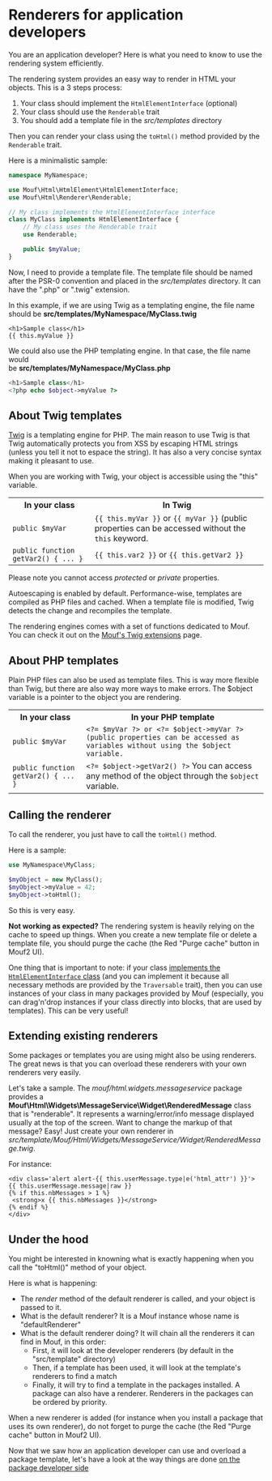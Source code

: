 Renderers for application developers
====================================

You are an application developer? Here is what you need to know to use the rendering system efficiently.

The rendering system provides an easy way to render in HTML your objects. This is a 3 steps process:

1. Your class should implement the <code>HtmlElementInterface</code> (optional)
2. Your class should use the <code>Renderable</code> trait
3. You should add a template file in the *src/templates* directory

Then you can render your class using the <code>toHtml()</code> method provided by the <code>Renderable</code> trait.

Here is a minimalistic sample:

```php
namespace MyNamespace;

use Mouf\Html\HtmlElement\HtmlElementInterface;
use Mouf\Html\Renderer\Renderable;

// My class implements the HtmlElementInterface interface
class MyClass implements HtmlElementInterface {
	// My class uses the Renderable trait
	use Renderable;

	public $myValue;
}
```

Now, I need to provide a template file. The template file should be named after the PSR-0 convention and 
placed in the *src/templates* directory. It can have the ".php" or ".twig" extension.

In this example, if we are using Twig as a templating engine, the file name should 
be **src/templates/MyNamespace/MyClass.twig**

```twig
<h1>Sample class</h1>
{{ this.myValue }}
```

We could also use the PHP templating engine. In that case, the file name would  
be **src/templates/MyNamespace/MyClass.php**

```php
<h1>Sample class</h1>
<?php echo $object->myValue ?>
```

About Twig templates
--------------------

[Twig](http://twig.sensiolabs.org/) is a templating engine for PHP. The main reason to use Twig is that Twig
automatically protects you from XSS by escaping HTML strings (unless you tell it not to espace the string). It has 
also a very concise syntax making it pleasant to use.

When you are working with Twig, your object is accessible using the "this" variable.

<table class="table table-bordered">
	<tr>
		<th>In your class</th>
		<th>In Twig</th>
	</tr>
	<tr>
		<td><code>public $myVar</code></td>
		<td><code>{{ this.myVar }}</code> or <code>{{ myVar }}</code> (public properties can be accessed without the <code>this</code> keyword.</td>
	</tr>
	<tr>
		<td><code>public function getVar2() { ... }</code></td>
		<td><code>{{ this.var2 }}</code> or <code>{{ this.getVar2 }}</code></td>
	</tr>
</table>

Please note you cannot access *protected* or *private* properties.

Autoescaping is enabled by default.
Performance-wise, templates are compiled as PHP files and cached. When a template file is modified, Twig detects the
change and recompiles the template.

The rendering engines comes with a set of functions dedicated to Mouf. You can check it out on the
[Mouf's Twig extensions](twig_extensions.md) page.

About PHP templates
-------------------

Plain PHP files can also be used as template files.
This is way more flexible than Twig, but there are also way more ways to make errors.
The $object variable is a pointer to the object you are rendering.

<table class="table table-bordered">
	<tr>
		<th>In your class</th>
		<th>In your PHP template</th>
	</tr>
	<tr>
		<td><code>public $myVar</code></td>
		<td><code>&lt;?= $myVar ?&gt; or &lt;?= $object->myVar ?&gt; (public properties can be accessed as variables without using the $object variable.</code></td>
	</tr>
	<tr>
		<td><code>public function getVar2() { ... }</code></td>
		<td><code>&lt;?= $object->getVar2() ?&gt;</code> You can access any method of the object through the <code>$object</code> variable.</td>
	</tr>
</table>

Calling the renderer
--------------------

To call the renderer, you just have to call the <code>toHtml()</code> method.

Here is a sample:

```php
use MyNamespace\MyClass;

$myObject = new MyClass();
$myObject->myValue = 42;
$myObject->toHtml();
```

So this is very easy.

<div class="alert alert-info"><strong>Not working as expected?</strong> The rendering system is heavily relying
on the cache to speed up things. When you create a new template file or delete a template file, you should
purge the cache (the Red "Purge cache" button in Mouf2 UI).</div>

One thing that is important to note: if your class
[implements the <code>HtmlElementInterface</code> class](http://mouf-php.com/packages/mouf/html.htmlelement/README.md)
(and you can implement it because all necessary methods are provided by the <code>Traversable</code> trait),
then you can use instances of your class in many packages provided by Mouf (especially, you can drag'n'drop
instances if your class directly into blocks, that are used by templates). This can be very useful!

Extending existing renderers
----------------------------

Some packages or templates you are using might also be using renderers. The great news is that you can overload
these renderers with your own renderers very easily.

Let's take a sample. The *mouf/html.widgets.messageservice* package provides a **Mouf\Html\Widgets\MessageService\Widget\RenderedMessage** class that is "renderable".
It represents a warning/error/info message displayed usually at the top of the screen.
Want to change the markup of that message? Easy! Just create your own renderer in *src/template/Mouf/Html/Widgets/MessageService/Widget/RenderedMessage.twig*.

For instance:

```twig
<div class='alert alert-{{ this.userMessage.type|e('html_attr') }}'>
{{ this.userMessage.message|raw }}
{% if this.nbMessages > 1 %}
 <strong>x {{ this.nbMessages }}</strong>
{% endif %}
</div>
```

Under the hood
--------------

You might be interested in knowning what is exactly happening when you call the "toHtml()" method of your object.

Here is what is happening:

- The *render* method of the default renderer is called, and your object is passed to it.
- What is the default renderer? It is a Mouf instance whose name is "defaultRenderer"
- What is the default renderer doing? It will chain all the renderers it can find in Mouf, in this order:
	- First, it will look at the developer renderers (by default in the "src/template" directory)
	- Then, if a template has been used, it will look at the template's renderers to find a match
	- Finally, it will try to find a template in the packages installed. A package can also have a renderer.
	  Renderers in the packages can be ordered by priority.
	  
<div class="alert alert-info">When a new renderer is added (for instance when you install a package
that uses its own renderer), do not forget to purge the cache (the Red "Purge cache" button in Mouf2 UI).</div>

Now that we saw how an application developer can use and overload a package template, let's have a look at the 
way things are done [on the package developer side](for_package_developers.md)